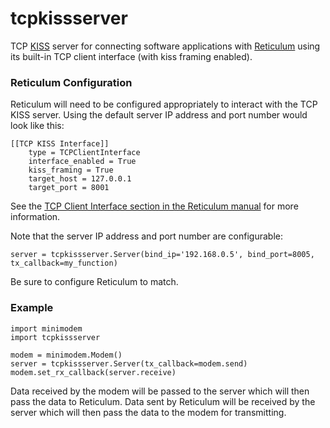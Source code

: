 # tcpkissserver
TCP [KISS](https://en.wikipedia.org/wiki/KISS_(TNC)) server for connecting software applications with [Reticulum](https://github.com/markqvist/Reticulum) using its built-in TCP client interface (with kiss framing enabled).

### Reticulum Configuration
Reticulum will need to be configured appropriately to interact with the TCP KISS server. Using the default server IP address and port number would look like this:
```
[[TCP KISS Interface]]
    type = TCPClientInterface
    interface_enabled = True
    kiss_framing = True
    target_host = 127.0.0.1
    target_port = 8001
```
See the [TCP Client Interface section in the Reticulum manual](https://markqvist.github.io/Reticulum/manual/interfaces.html#tcp-client-interface) for more information.

Note that the server IP address and port number are configurable:
```
server = tcpkissserver.Server(bind_ip='192.168.0.5', bind_port=8005, tx_callback=my_function)
```
Be sure to configure Reticulum to match.

### Example
```
import minimodem
import tcpkissserver

modem = minimodem.Modem()
server = tcpkissserver.Server(tx_callback=modem.send)
modem.set_rx_callback(server.receive)
```

Data received by the modem will be passed to the server which will then pass the data to Reticulum.
Data sent by Reticulum will be received by the server which will then pass the data to the modem for transmitting.
